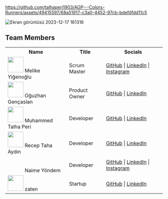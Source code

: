 

https://github.com/talhaperi1903/AGP---Colors-Runners/assets/49415597/68a51917-c3a0-4452-97cb-bdefdfdd11c5

![Ekran görüntüsü 2023-12-17 161316](https://github.com/talhaperi1903/AGP---Colors-Runners/assets/49415597/9f6712b1-2070-4cfb-bd0e-caa77d0891c2)

## Team Members

<table>
  <tr>
    <th>Name</th>
    <th>Title</th>
    <th>Socials</th>
  </tr>
  <tr>
    <td><img src="https://media.licdn.com/dms/image/D4D03AQHZNwGJOLKBrw/profile-displayphoto-shrink_200_200/0/1712146944360?e=1726099200&v=beta&t=vwZ6rLzcSZioqSJlI8cWA1nZvGUDCcoyjM7odAseN-c" width="50"/> Melike Yiğenoğlu</td>
    <td>Scrum Master</td>
    <td>
      <a href="https://github.com/burak">GitHub</a> | 
      <a href="https://linkedin.com/in/burak">LinkedIn</a> | 
      <a href="https://instagram.com/burak">Instagram</a>
    </td>
  </tr>
  <tr>
    <td><img src="https://media.licdn.com/dms/image/D4D03AQE2L5nXfeBWxw/profile-displayphoto-shrink_200_200/0/1698991099785?e=1726099200&v=beta&t=IqvruaIKBkgByj6v34CuNMtgoMBBURQnx6KZd09zYIg" width="50"/> Oğuzhan Gençaslan</td>
    <td>Product Owner</td>
    <td>
      <a href="https://github.com/arda">GitHub</a> | 
      <a href="https://linkedin.com/in/arda">LinkedIn</a>
    </td>
  </tr>
  <tr>
    <td><img src="https://media.licdn.com/dms/image/D4D03AQHaFnGXzHT9GQ/profile-displayphoto-shrink_200_200/0/1709732130539?e=1726099200&v=beta&t=duxxk0xlKL8xemPsaTOqu1yOehh2Uafg8YtfT8bjAy0" width="50"/> Muhammed Talha Peri</td>
    <td>Developer</td>
    <td>
      <a href="https://github.com/dila">GitHub</a> | 
      <a href="https://linkedin.com/in/dila">LinkedIn</a>
    </td>
  </tr>
  <tr>
    <td><img src="https://media.licdn.com/dms/image/D4D03AQE5FIkLdrtpLQ/profile-displayphoto-shrink_200_200/0/1699274020569?e=1726099200&v=beta&t=n5PXzqHotaLn_LW3adapPOGnUq69nMZe4m15anwYX4c" width="50"/> Recep Taha Aydın</td>
    <td>Developer</td>
    <td>
      <a href="https://github.com/merve">GitHub</a> | 
      <a href="https://linkedin.com/in/merve">LinkedIn</a>
    </td>
  </tr>
  <tr>
    <td><img src="data:image/gif;base64,R0lGODlhAQABAIAAAAAAAP///yH5BAEAAAAALAAAAAABAAEAAAIBRAA7" width="50"/> Naime Yöndem</td>
    <td>Developer</td>
    <td>
      <a href="https://github.com/onur">GitHub</a> | 
      <a href="https://linkedin.com/in/onur">LinkedIn</a> | 
      <a href="https://instagram.com/onur">Instagram</a>
    </td>
  </tr>
  <tr>
    <td><img src="https://avatars.githubusercontent.com/u/6?v=4" width="50"/> zaten</td>
    <td>Startup</td>
    <td>
      <a href="https://github.com/zaten">GitHub</a> | 
      <a href="https://linkedin.com/in/zaten">LinkedIn</a>
    </td>
  </tr>
</table>

